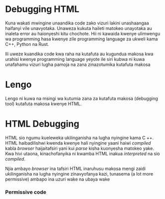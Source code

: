 # Debugging HTML

Kuna wakati mwingine unaandika code zako vizuri lakini unashaangaa haifanyi vile unavyotaka. Unaweza kukuta haileti matokeo unayotaka au inaleta error au haionyeshi kitu chochote. Hii ni kawaida kwenye ulimwengu wa programming hasa kwenye zile programming language za ukweli kama C++, Python na Rust.

Ili uweze kuandika code kwa raha na kutafuta au kugundua makosa kwa urahisi kwenye programming language yeyote ile siri kubwa ni kuwa unafahamu vizuri  lugha pamoja na zana zinazotumika kutafuta makosa

# Lengo

Lengo ni kuwa na msingi wa kutumia zana za kutafuta makosa (debugging tool) kutafuta makosa kwenye HTML.

# HTML Debugging 

HTML sio ngumu kueleweka ukilinganisha na lugha nyingine kama C ++. HTML haibadilishwi kwenda kwenye hali nyingine yaani haiwi *compiled* kabla *browser* haijaitafsiri yani kui *parse* kisha kuonyesha matokeo yake. Kwa hivi utaona, kinachofanyika ni kwamba HTML inakua *interpreted* na sio *compiled*. 

Njia ambayo *browser* ina tafsiri HTML inaruhusu makosa mengi zaidi ukilinganisha na lugha nyingine zinavyofanya kazi, tunasema (a lot more permissive)  ambapo ina uzuri wake na ubaya wake



### Permissive code[   ](https://developer.mozilla.org/en-US/docs/Learn/HTML/Introduction_to_HTML/Debugging_HTML#Permissive_code)






